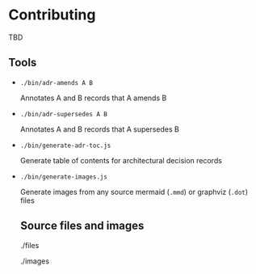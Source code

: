 # Contributing

TBD

## Tools

- `./bin/adr-amends A B`

  Annotates A and B records that A amends B
- `./bin/adr-supersedes A B`

  Annotates A and B records that A supersedes B
- `./bin/generate-adr-toc.js`

  Generate table of contents for architectural decision records
- `./bin/generate-images.js`

  Generate images from any source mermaid (`.mmd`) or graphviz (`.dot`) files

  ## Source files and images

  ./files

  ./images